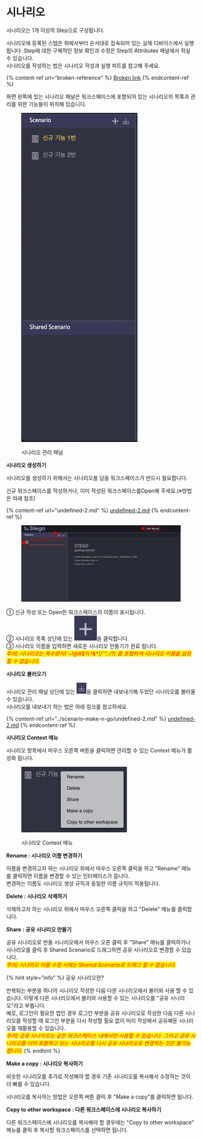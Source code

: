 # 시나리오

시나리오는 1개 이상의 Step으로 구성됩니다.&#x20;

시나리오에 등록된 스텝은 위에서부터 순서대로 접속되어 있는 실제 디바이스에서 실행됩니다. Step에 대한 구체적인 정보 확인과 수정은 Step의 Attributes 패널에서 하실 수 있습니다.\
시나리오를 작성하는 법은 시나리오 작성과 실행 파트를 참고해 주세요.

{% content-ref url="broken-reference" %}
[Broken link](broken-reference)
{% endcontent-ref %}

화면 왼쪽에 있는 시나리오 패널은 워크스페이스에 포함되어 있는 시나리오의 목록과 관리를 위한 기능들이 위치해 있습니다.

<figure><img src="../.gitbook/assets/image (107).png" alt=""><figcaption><p>시나리오 관리 패널</p></figcaption></figure>

**시나리오 생성하기**

시나리오를 생성하기 위해서는 시나리오를 담을 워크스페이스가 반드시 필요합니다.&#x20;

신규 워크스페이스를 작성하거나, 이미 작성된 워크스페이스를Open해 주세요.(※방법은 아래 참조)

{% content-ref url="undefined-2.md" %}
[undefined-2.md](undefined-2.md)
{% endcontent-ref %}

<figure><img src="../.gitbook/assets/image (216).png" alt=""><figcaption></figcaption></figure>

① 신규 작성 또는 Open한 워크스페이스의 이름이 표시됩니다.\
② 시나리오 목록 상단에 있는 <img src="../.gitbook/assets/image (6).png" alt="" data-size="line">을 클릭합니다.\
③ 시나리오 이름을 입력하면 새로운 시나리오 만들기가 완료 됩니다.\
_<mark style="color:red;">주의) 시나리오는 특수문자(\`\~!@#$%^&\*|/’“;:/?) 를 포함하여 시나리오 이름을 설정할 수 없습니다.</mark>_

_<mark style="color:red;"></mark>_

**시나리오 불러오기**

시나리오 관리 패널 상단에 있는 <img src="../.gitbook/assets/image (111).png" alt="" data-size="line">을 클릭하면 내보내기해 두었던 시나리오를 불러올 수 있습니다.\
시나리오를 내보내기 하는 법은 아래 링크를 참고하세요.

{% content-ref url="../scenario-make-n-go/undefined-2.md" %}
[undefined-2.md](../scenario-make-n-go/undefined-2.md)
{% endcontent-ref %}

_<mark style="color:red;"></mark>_

**시나리오 Context 메뉴**

시나리오 항목에서 마우스 오른쪽 버튼을 클릭하면 관리할 수 있는 Context 메뉴가 활성화 됩니다.

&#x20;

<figure><img src="../.gitbook/assets/image (156).png" alt=""><figcaption><p>시나리오 Context 메뉴 </p></figcaption></figure>



**Rename : 시나리오 이름 변경하기**

이름을 변경하고자 하는 시나리오 위에서 마우스 오른쪽 클릭을 하고 "Rename" 메뉴를 클릭하면 이름을 변경할 수 있는 인터페이스가 뜹니다.\
변경하는 이름도 시나리오 생성 규칙과 동일한 이름 규칙이 적용됩니다.



**Delete : 시나리오 삭제하기**

삭제하고자 하는 시나리오 위에서 마우스 오른쪽 클릭을 하고 "Delete" 메뉴를 클릭합니다.



**Share : 공유 시나리오 만들기**

공유 시나리오로 만들 시나리오에서 마우스 오른 클릭 후 "Share" 메뉴를 클릭하거나 시나리오를 클릭 후 Shared Scenario로 드래그하면 공유 시나리오로 변경할 수 있습니다. \
_<mark style="color:red;">주의) 시나리오 이름 수정 시에는 Shared Scenario로 드래그 할 수 없습니다.</mark>_

{% hint style="info" %}
공유 시나리오란?

반복되는 부분을 하나의 시나리오 작성한 다음 다른 시나리오에서 불러와 사용 할 수 있습니다. 이렇게 다른 시나리오에서 불러와 사용할 수 있는 시나리오를 "공유 시나리오"라고 부릅니다.\
예로, 로그인이 필요한 앱인 경우 로그인 부분을 공유 시나리오로 작성한 다음 다른 시나리오를 작성할 때 로그인 부분을 다시 작성할 필요 없이 미리 작성해서 공유해둔 시나리오를 재활용할 수 있습니다.\
_<mark style="color:red;">주의) 공유 시나리오는 같은 워크스페이스 내에서만 사용할 수 있습니다. 그리고 공유 시나리오를 이미 포함하고 있는 시나리오를 다시 공유 시나리오로 변경하는 것은 불가능 합니다.</mark>_&#x20;
{% endhint %}



**Make a copy : 시나리오 복사하기**

비슷한 시나리오를 추가로 작성해야 할 경우 기존 시나리오를 복사해서 수정하는 것이 더 빠를 수 있습니다.

시나리오를 복사하는 방법은 오른쪽 버튼 클릭 후 "Make a copy"를 클릭하면 됩니다.

<mark style="background-color:red;"></mark>

**Copy to other workspace : 다른 워크스페이스에 시나리오 복사하기**

다른 워크스페이스에 시나리오를 복사해야 할 경우에는 "Copy to other workspace" 메뉴를 클릭 후 복사할 워크스페이스를 선택하면 됩니다.

